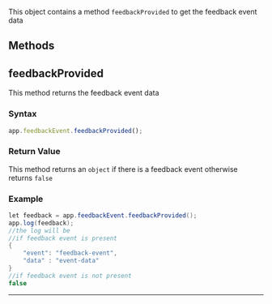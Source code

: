 
This object contains a method `feedbackProvided` to get the feedback
event data



## Methods

## feedbackProvided

This method returns the feedback event data

### Syntax

 

 

``` js
app.feedbackEvent.feedbackProvided();
```

 

 

### Return Value

This method returns an `object` if there is a feedback event otherwise
returns `false`

### Example

 

 

``` java
let feedback = app.feedbackEvent.feedbackProvided();
app.log(feedback);
//the log will be
//if feedback event is present
{
    "event": "feedback-event",
    "data" : "event-data"
}
//if feedback event is not present
false
```

 

 

------------------------------------------------------------------------
